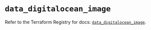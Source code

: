 # `data_digitalocean_image`

Refer to the Terraform Registry for docs: [`data_digitalocean_image`](https://registry.terraform.io/providers/digitalocean/digitalocean/2.68.0/docs/data-sources/image).
